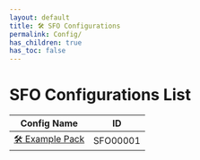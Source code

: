 ```yaml
---
layout: default
title: 🛠️ SFO Configurations
permalink: Config/
has_children: true
has_toc: false
---
```

# SFO Configurations List

| Config Name | ID |
|------|:---:|
| [🛠️ Example Pack](SFO00001/) | SFO00001 |
